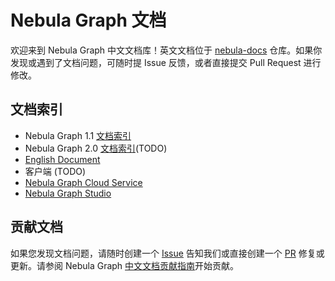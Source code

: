# Nebula Graph 文档

欢迎来到 Nebula Graph 中文文档库！英文文档位于 [nebula-docs](https://github.com/vesoft-inc/nebula-docs) 仓库。如果你发现或遇到了文档问题，可随时提 Issue 反馈，或者直接提交 Pull Request 进行修改。

## 文档索引

- Nebula Graph 1.1 [文档索引](docs/manual-CN/README.md)
- Nebula Graph 2.0 [文档索引](TODO)(TODO)
- [English Document](https://docs.nebula-graph.io/)
- 客户端 (TODO)
- [Nebula Graph Cloud Service](https://cloud-docs.nebula-graph.com.cn/cn/posts/toc/dbaas-ug-toc/)
- [Nebula Graph Studio](https://docs.nebula-graph.com.cn/nebula-studio/about-studio/st-ug-what-is-graph-studio/)

## 贡献文档

如果您发现文档问题，请随时创建一个 [Issue](https://github.com/vesoft-inc/nebula-docs-cn/issues) 告知我们或直接创建一个 [PR](https://github.com/vesoft-inc/nebula-docs-cn/pulls) 修复或更新。请参阅 Nebula Graph [中文文档贡献指南](CONTRIBUTING.md)开始贡献。
